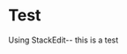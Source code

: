 # Test
Using StackEdit-- this is a test
<!--stackedit_data:
eyJoaXN0b3J5IjpbLTEyMjMzNjA0ODRdfQ==
-->